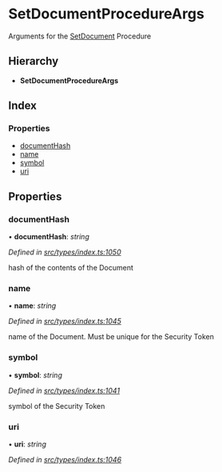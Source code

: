 # SetDocumentProcedureArgs

Arguments for the [SetDocument]() Procedure

## Hierarchy

* **SetDocumentProcedureArgs**

## Index

### Properties

* [documentHash]()
* [name]()
* [symbol]()
* [uri]()

## Properties

### documentHash

• **documentHash**: _string_

_Defined in_ [_src/types/index.ts:1050_](https://github.com/PolymathNetwork/polymath-sdk/blob/550676f/src/types/index.ts#L1050)

hash of the contents of the Document

### name

• **name**: _string_

_Defined in_ [_src/types/index.ts:1045_](https://github.com/PolymathNetwork/polymath-sdk/blob/550676f/src/types/index.ts#L1045)

name of the Document. Must be unique for the Security Token

### symbol

• **symbol**: _string_

_Defined in_ [_src/types/index.ts:1041_](https://github.com/PolymathNetwork/polymath-sdk/blob/550676f/src/types/index.ts#L1041)

symbol of the Security Token

### uri

• **uri**: _string_

_Defined in_ [_src/types/index.ts:1046_](https://github.com/PolymathNetwork/polymath-sdk/blob/550676f/src/types/index.ts#L1046)

